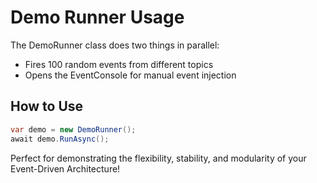 
# Demo Runner Usage

The DemoRunner class does two things in parallel:

- Fires 100 random events from different topics
- Opens the EventConsole for manual event injection

## How to Use

```csharp
var demo = new DemoRunner();
await demo.RunAsync();
```

Perfect for demonstrating the flexibility, stability, and modularity of your Event-Driven Architecture!

